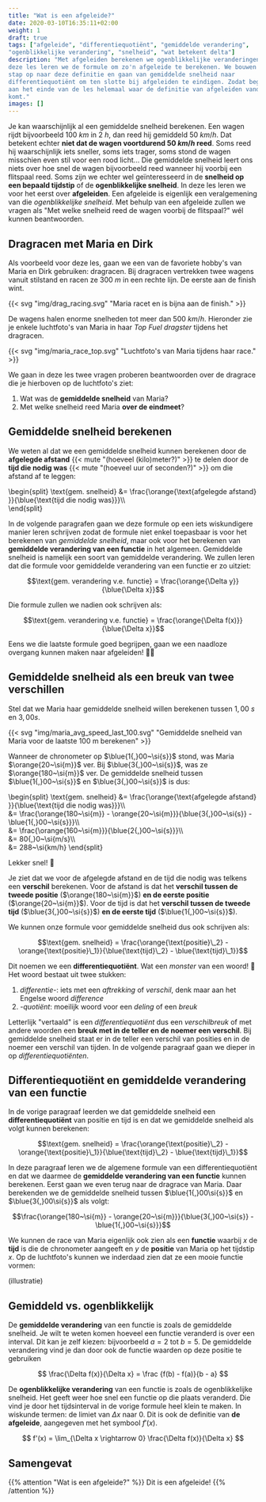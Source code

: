 ```yaml
---
title: "Wat is een afgeleide?"
date: 2020-03-10T16:35:11+02:00
weight: 1
draft: true
tags: ["afgeleide", "differentiequotiënt", "gemiddelde verandering",
"ogenblikkelijke verandering", "snelheid", "wat betekent delta"]
description: "Met afgeleiden berekenen we ogenblikkelijke veranderingen. In
deze les leren we de formule om zo'n afgeleide te berekenen. We bouwen stap per
stap op naar deze definitie en gaan van gemiddelde snelheid naar
differentiequotiënt om ten slotte bij afgeleiden te eindigen. Zodat begrijp je
aan het einde van de les helemaal waar de definitie van afgeleiden vandaan
komt."
images: []
---
```


Je kan waarschijnlijk al een gemiddelde snelheid berekenen. Een wagen rijdt
bijvoorbeeld $100~\si{km}$ in $2~\si{h}$, dan reed hij gemiddeld
$50~\si{km/h}$. Dat betekent echter **niet dat de wagen voortdurend
$50~\si{km/h}$ reed**. Soms reed hij waarschijnlijk iets sneller, soms iets
trager, soms stond de wagen misschien even stil voor een rood licht... Die
gemiddelde snelheid leert ons niets over hoe snel de wagen bijvoorbeeld reed
wanneer hij voorbij een flitspaal reed. Soms zijn we echter wel geïnteresseerd
in de **snelheid op een bepaald tijdstip** of de **ogenblikkelijke snelheid**.
In deze les leren we voor het eerst over **afgeleiden**. Een afgeleide is
eigenlijk een veralgemening van die *ogenblikkelijke snelheid*.  Met behulp
van een afgeleide zullen we vragen als "Met welke snelheid reed de wagen
voorbij de flitspaal?" wél kunnen beantwoorden.


## Dragracen met Maria en Dirk

Als voorbeeld voor deze les, gaan we een van de favoriete hobby's van Maria en
Dirk gebruiken: dragracen.  Bij dragracen vertrekken twee wagens vanuit
stilstand en racen ze $300~\si{m}$ in een rechte lijn. De eerste aan de finish
wint.

{{< svg "img/drag_racing.svg" "Maria racet en is bijna aan de finish." >}}

De wagens halen enorme snelheden tot meer dan $500~\si{km/h}$. Hieronder zie je
enkele luchtfoto's van Maria in haar *Top Fuel dragster* tijdens het dragracen.

{{< svg "img/maria_race_top.svg" "Luchtfoto's van Maria tijdens haar race." >}}

We gaan in deze les twee vragen proberen beantwoorden over de dragrace die je
hierboven op de luchtfoto's ziet:

1. Wat was de **gemiddelde snelheid** van Maria?
2. Met welke snelheid reed Maria **over de eindmeet**?


## Gemiddelde snelheid berekenen

We weten al dat we een gemiddelde 
snelheid kunnen berekenen door de **afgelegde afstand**
{{< mute "(hoeveel (kilo)meter?)" >}} te delen door de **tijd die nodig 
was** {{< mute "(hoeveel uur of seconden?)" >}} om die afstand af te leggen:

\begin{split}
    \text{gem. snelheid} &= \frac{\orange{\text{afgelegde afstand} }}{\blue{\text{tijd die nodig was}}}\\\\\
\end{split}

In de volgende paragrafen gaan we deze formule op een iets wiskundigere 
manier leren 
schrijven zodat de formule niet enkel toepasbaar is voor het berekenen van 
*gemiddelde snelheid*, maar ook voor het berekenen van **gemiddelde 
verandering van een functie** in het algemeen. Gemiddelde snelheid is 
namelijk een soort van gemiddelde verandering. We zullen leren dat die formule voor gemiddelde verandering van een functie er zo uitziet:

$$\text{gem. verandering v.e. functie} = \frac{\orange{\Delta y}}{\blue{\Delta x}}$$

Die formule zullen we nadien ook schrijven als:

$$\text{gem. verandering v.e. functie} = \frac{\orange{\Delta f(x)}}{\blue{\Delta x}}$$

Eens we die laatste formule goed begrijpen, gaan we een naadloze overgang 
kunnen maken naar afgeleiden! 🏄‍♀️

## Gemiddelde snelheid als een breuk van twee verschillen

Stel dat we Maria haar gemiddelde snelheid willen berekenen
tussen $1{,}00~\si{s}$ en $3{,}00\si{s}$.

{{< svg "img/maria_avg_speed_last_100.svg" "Gemiddelde snelheid van Maria voor de laatste 100 m berekenen" >}}

Wanneer de chronometer op $\blue{1{,}00~\si{s}}$ stond, was Maria
$\orange{20~\si{m}}$ ver. Bij $\blue{3{,}00~\si{s}}$, was ze
$\orange{180~\si{m}}$ ver. De gemiddelde snelheid tussen $\blue{1{,}00~\si{s}}$ en
$\blue{3{,}00~\si{s}}$ is dus:

\begin{split}
    \text{gem. snelheid} &= \frac{\orange{\text{afgelegde afstand} }}{\blue{\text{tijd die nodig was}}}\\\\\
                         &= \frac{\orange{180~\si{m}} - \orange{20~\si{m}}}{\blue{3{,}00~\si{s}} - \blue{1{,}00~\si{s}}}\\\\\
                         &= \frac{\orange{160~\si{m}}}{\blue{2{,}00~\si{s}}}\\\\\
                         &= 80{,}0~\si{m/s}\\\\\
                         &= 288~\si{km/h}
\end{split}

Lekker snel! 🚀

Je ziet dat we voor de afgelegde afstand en de tijd die nodig was telkens
een **verschil** berekenen. Voor de afstand is dat het **verschil
tussen de tweede positie** ($\orange{180~\si{m}}$) **en de eerste positie**
($\orange{20~\si{m}}$). Voor de tijd is dat het **verschil tussen de 
tweede tijd** ($\blue{3{,}00~\si{s}}$) **en de eerste tijd**
($\blue{1{,}00~\si{s}}$).

We kunnen onze formule voor gemiddelde snelheid dus ook schrijven als:

$$\text{gem. snelheid} = \frac{\orange{\text{positie}\_2} - \orange{\text{positie}\_1}}{\blue{\text{tijd}\_2} - \blue{\text{tijd}\_1}}$$

Dit noemen we een **differentiequotiënt**. Wat een *monster* van een woord! 
🐉 Het woord bestaat uit twee stukken:

1. *differentie-*: iets met een *aftrekking* of *verschil*, denk maar aan het Engelse woord *difference*
2. *-quotiënt*: moeilijk woord voor een *deling* of een *breuk*

Letterlijk "vertaald" is een *differentiequotiënt* dus een *verschilbreuk* of
met andere woorden een **breuk met in de teller en de noemer een verschil**.
Bij gemiddelde snelheid staat er in de teller een verschil van posities en in
de noemer een verschil van tijden. In de volgende paragraaf gaan we dieper in
op *differentiequotiënten*.

## Differentiequotiënt en gemiddelde verandering van een functie

In de vorige paragraaf leerden we dat gemiddelde snelheid een 
**differentiequotiënt** van positie en tijd is en dat we gemiddelde snelheid
als volgt kunnen berekenen:

$$\text{gem. snelheid} = \frac{\orange{\text{positie}\_2} - \orange{\text{positie}\_1}}{\blue{\text{tijd}\_2} - \blue{\text{tijd}\_1}}$$

In deze paragraaf leren we de algemene formule van een differentiequotiënt en
dat we daarmee de **gemiddelde verandering van een functie** kunnen berekenen.
Eerst gaan we even terug naar de dragrace van Maria. Daar berekenden we de
gemiddelde snelheid tussen $\blue{1{,}00\si{s}}$ en $\blue{3{,}00\si{s}}$ als
volgt:

$$\frac{\orange{180~\si{m}} - \orange{20~\si{m}}}{\blue{3{,}00~\si{s}} - \blue{1{,}00~\si{s}}}$$

We kunnen de race van Maria eigenlijk ook zien als een **functie** waarbij $x$
de **tijd** is die de chronometer aangeeft en $y$ de **positie** van Maria op
het tijdstip $x$. Op de luchtfoto's kunnen we inderdaad zien dat ze een mooie
functie vormen:

(illustratie)

## Gemiddeld vs. ogenblikkelijk

De **gemiddelde verandering** van een functie is zoals de gemiddelde snelheid. Je wilt te weten komen hoeveel een functie veranderd is over een interval. Dit kan je zelf kiezen: bijvoorbeeld $a = 2$ tot $b = 5$. De gemiddelde verandering vind je dan door ook de functie waarden op deze positie te gebruiken

$$ \frac{\Delta f(x)}{\Delta x} = \frac {f(b) - f(a)}{b - a} $$

De **ogenblikkelijke verandering** van een functie is zoals de ogenblikkelijke snelheid. Het geeft weer hoe snel een functie op die plaats veranderd. Die vind je door het tijdsinterval in de vorige formule heel klein te maken. In wiskunde termen: de limiet van $\Delta x$ naar $0$. Dit is ook de definitie van **de afgeleide**, aangegeven met het symbool $f'(x)$.

$$ f'(x) = \lim_{\Delta x \rightarrow 0} \frac{\Delta f(x)}{\Delta x} $$


## Samengevat

{{% attention "Wat is een afgeleide?" %}}
Dit is een afgeleide!
{{% /attention %}}
